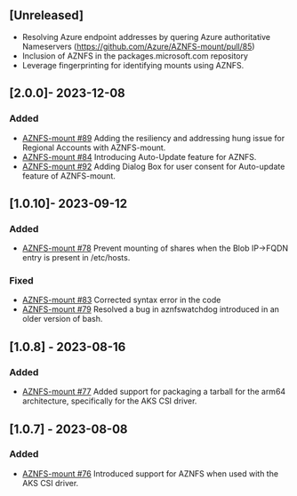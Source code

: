## [Unreleased]

- Resolving Azure endpoint addresses by quering Azure authoritative Nameservers (https://github.com/Azure/AZNFS-mount/pull/85)
- Inclusion of AZNFS in the packages.microsoft.com repository
- Leverage fingerprinting for identifying mounts using AZNFS.

## [2.0.0]- 2023-12-08

### Added
- [AZNFS-mount #89](https://github.com/Azure/AZNFS-mount/pull/89)
  Adding the resiliency and addressing hung issue for Regional Accounts with AZNFS-mount.
- [AZNFS-mount #84](https://github.com/Azure/AZNFS-mount/pull/84)
  Introducing Auto-Update feature for AZNFS.
- [AZNFS-mount #92](https://github.com/Azure/AZNFS-mount/pull/92)
  Adding Dialog Box for user consent for Auto-update feature of AZNFS-mount.

## [1.0.10]- 2023-09-12
### Added
- [AZNFS-mount #78](https://github.com/Azure/AZNFS-mount/pull/78)
  Prevent mounting of shares when the Blob IP->FQDN entry is present in /etc/hosts.

### Fixed
- [AZNFS-mount #83](https://github.com/Azure/AZNFS-mount/pull/83)
  Corrected syntax error in the code
- [AZNFS-mount #79](https://github.com/Azure/AZNFS-mount/pull/79)
  Resolved a bug in aznfswatchdog introduced in an older version of bash.

## [1.0.8] - 2023-08-16
### Added
- [AZNFS-mount #77](https://github.com/Azure/AZNFS-mount/pull/77)
  Added support for packaging a tarball for the arm64 architecture, specifically for the AKS CSI driver.

## [1.0.7] - 2023-08-08
### Added
- [AZNFS-mount #76](https://github.com/Azure/AZNFS-mount/pull/76)
  Introduced support for AZNFS when used with the AKS CSI driver.
